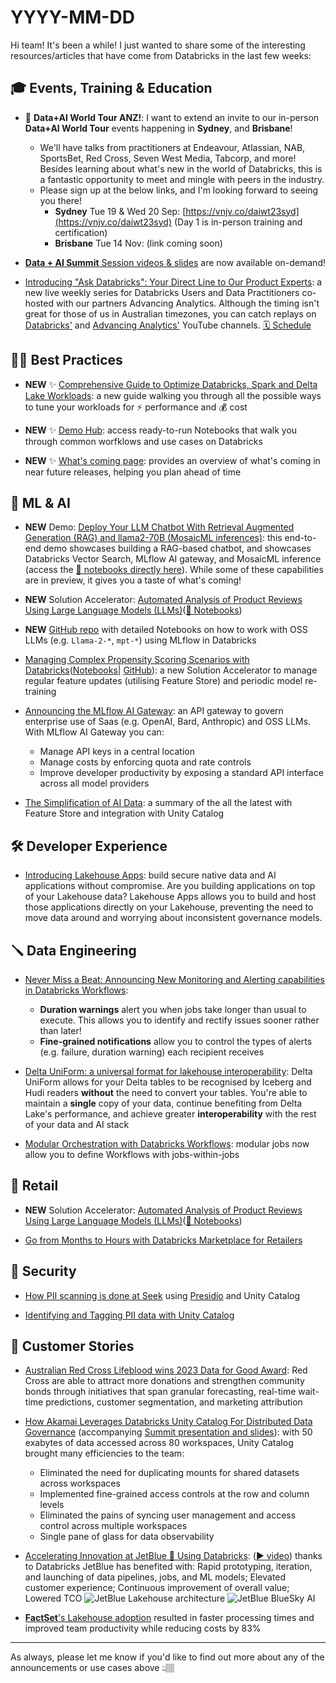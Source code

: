 # YYYY-MM-DD

Hi team! It's been a while! I just wanted to share some of the interesting resources/articles that have come from Databricks in the last few weeks:

## 🎓 Events, Training & Education

- 🚨 **Data+AI World Tour ANZ!**: I want to extend an invite to our in-person **Data+AI World Tour** events happening in **Sydney**, and **Brisbane**!
  - We'll have talks from practitioners at Endeavour, Atlassian, NAB, SportsBet, Red Cross, Seven West Media, Tabcorp, and more! Besides learning about what's new in the world of Databricks, this is a fantastic opportunity to meet and mingle with peers in the industry.
  - Please sign up at the below links, and I'm looking forward to seeing you there!
    - **Sydney** Tue 19 & Wed 20 Sep: [https://vnjv.co/daiwt23syd](https://vnjv.co/daiwt23syd) (Day 1 is in-person training and certification)
    - **Brisbane** Tue 14 Nov: (link coming soon)

- [**Data + AI Summit** Session videos & slides](https://www.databricks.com/dataaisummit/sessions/) are now available on-demand!

- [Introducing "Ask Databricks": Your Direct Line to Our Product Experts](https://www.databricks.com/blog/introducing-ask-databricks-your-direct-line-our-product-experts): a new live weekly series for Databricks Users and Data Practitioners co-hosted with our partners Advancing Analytics. Although the timing isn't great for those of us in Australian timezones, you can catch replays on [Databricks'](https://www.youtube.com/@Databricks) and [Advancing Analytics'](https://www.youtube.com/@AdvancingAnalytics) YouTube channels. [🗓️ Schedule](https://www.advancinganalytics.co.uk/askdbx)

## 💪🏽 Best Practices

- **NEW** ✨ [Comprehensive Guide to Optimize Databricks, Spark and Delta Lake Workloads](https://www.databricks.com/discover/pages/optimize-data-workloads-guide): a new guide walking you through all the possible ways to tune your workloads for ⚡️ performance and 💰 cost

- **NEW** ✨ [Demo Hub](https://www.databricks.com/resources/demos): access ready-to-run Notebooks that walk you through common worfklows and use cases on Databricks

- **NEW** ✨ [What's coming page](https://docs.gcp.databricks.com/whats-coming.html): provides an overview of what's coming in near future releases, helping you plan ahead of time

## 🧠 ML & AI

- **NEW** Demo: [Deploy Your LLM Chatbot With Retrieval Augmented Generation (RAG) and llama2-70B (MosaicML inferences)](https://www.databricks.com/resources/demos/tutorials/data-science-and-ai/lakehouse-ai-deploy-your-llm-chatbot?itm_data=demo_center): this end-to-end demo showcases building a RAG-based chatbot, and showcases Databricks Vector Search, MLflow AI gateway, and MosaicML inference (access the [📕 notebooks directly here](https://notebooks.databricks.com/demos/llm-rag-chatbot/index.html#)). While some of these capabilities are in preview, it gives you a taste of what's coming!

- **NEW** Solution Accelerator: [Automated Analysis of Product Reviews Using Large Language Models (LLMs)](https://www.databricks.com/blog/automated-analysis-product-reviews-using-large-language-models-llms)([📕 Notebooks](https://notebooks.databricks.com/notebooks/RCG/review-summarisation/index.html#review-summarisation_1.html))

- **NEW** [GitHub repo](https://github.com/databricks/databricks-ml-examples/) with detailed Notebooks on how to work with OSS LLMs (e.g. `Llama-2-*`, `mpt-*`) using MLflow in Databricks

- [Managing Complex Propensity Scoring Scenarios with Databricks](https://www.databricks.com/blog/managing-complex-propensity-scoring-scenarios-databricks)([Notebooks](https://notebooks.databricks.com/notebooks/RCG/Propensity/index.html#Propensity_1.html)| [GitHub](https://github.com/databricks-industry-solutions/propensity-workflows)): a new Solution Accelerator to manage regular feature updates (utilising Feature Store) and periodic model re-training

- [Announcing the MLflow AI Gateway](https://www.databricks.com/blog/announcing-mlflow-ai-gateway): an API gateway to govern enterprise use of Saas (e.g. OpenAI, Bard, Anthropic) and OSS LLMs. With MLflow AI Gateway you can:
  - Manage API keys in a central location
  - Manage costs by enforcing quota and rate controls
  - Improve developer productivity by exposing a standard API interface across all model providers

- [The Simplification of AI Data](https://www.databricks.com/blog/simplification-of-AI-data-feature-store-evolved): a summary of the all the latest with Feature Store and integration with Unity Catalog

## 🛠️ Developer Experience

- [Introducing Lakehouse Apps](https://www.databricks.com/blog/introducing-lakehouse-apps): build secure native data and AI applications without compromise. Are you building applications on top of your Lakehouse data? Lakehouse Apps allows you to build and host those applications directly on your Lakehouse, preventing the need to move data around and worrying about inconsistent governance models.

## 🪛 Data Engineering

- [Never Miss a Beat: Announcing New Monitoring and Alerting capabilities in Databricks Workflows](https://www.databricks.com/blog/never-miss-beat-announcing-new-monitoring-and-alerting-capabilities-databricks-workflows):
  - **Duration warnings** alert you when jobs take longer than usual to execute. This allows you to identify and rectify issues sooner rather than later!
  - **Fine-grained notifications** allow you to control the types of alerts (e.g. failure, duration warning) each recipient receives

- [Delta UniForm: a universal format for lakehouse interoperability](https://www.databricks.com/blog/delta-uniform-universal-format-lakehouse-interoperability): Delta UniForm allows for your Delta tables to be recognised by Iceberg and Hudi readers **without** the need to convert your tables. You're able to maintain a **single** copy of your data, continue benefiting from Delta Lake's performance, and achieve greater **interoperability** with the rest of your data and AI stack

- [Modular Orchestration with Databricks Workflows](https://www.databricks.com/blog/modular-orchestration-databricks-workflows): modular jobs now allow you to define Workflows with jobs-within-jobs

## 🛒 Retail

- **NEW** Solution Accelerator: [Automated Analysis of Product Reviews Using Large Language Models (LLMs)](https://www.databricks.com/blog/automated-analysis-product-reviews-using-large-language-models-llms)([📕 Notebooks](https://notebooks.databricks.com/notebooks/RCG/review-summarisation/index.html#review-summarisation_1.html))

- [Go from Months to Hours with Databricks Marketplace for Retailers](https://www.databricks.com/blog/go-months-hours-databricks-marketplace-retailers)

## 🔐 Security

- [How PII scanning is done at Seek](https://www.youtube.com/watch?v=nTAKQuxZ9lI) using [Presidio](https://microsoft.github.io/presidio/) and Unity Catalog

- [Identifying and Tagging PII data with Unity Catalog](https://medium.com/@andrewpweaver/identifying-and-tagging-pii-data-with-unity-catalog-870522f25730)

## 🥂 Customer Stories

- [Australian Red Cross Lifeblood wins 2023 Data for Good Award](https://www.databricks.com/blog/announcing-winners-2023-databricks-data-team-awards): Red Cross are able to attract more donations and strengthen community bonds through initiatives that span granular forecasting, real-time wait-time predictions, customer segmentation, and marketing attribution

- [How Akamai Leverages Databricks Unity Catalog For Distributed Data Governance](https://medium.com/@agilad_3118/how-akamai-leverages-databricks-unity-catalog-for-distributed-data-governance-d1eda1c5851) (accompanying [Summit presentation and slides](https://www.databricks.com/dataaisummit/session/distributing-data-governance-how-unity-catalog-allows-collaborative-approach/)): with 50 exabytes of data accessed across 80 workspaces, Unity Catalog brought many efficiencies to the team:
  - Eliminated the need for duplicating mounts for shared datasets across workspaces
  - Implemented fine-grained access controls at the row and column levels
  - Eliminated the pains of syncing user management and access control across multiple workspaces
  - Single pane of glass for data observability

- [Accelerating Innovation at JetBlue 🛫 Using Databricks](https://www.databricks.com/blog/accelerating-innovation-jetblue-using-databricks): ([▶️ video](https://youtu.be/h4z4vBoxQ6s?t=5958)) thanks to Databricks JetBlue has benefited with: Rapid prototyping, iteration, and launching of data pipelines, jobs, and ML models; Elevated customer experience; Continuous improvement of overall value; Lowered TCO
    ![JetBlue Lakehouse architecture](https://www.databricks.com/sites/default/files/inline-images/image15.png)
    ![JetBlue BlueSky AI](https://www.databricks.com/sites/default/files/inline-images/image002.png)

- [**FactSet**'s Lakehouse adoption](https://medium.com/factset/the-factset-enterprise-solutions-lakehouse-5932ee5276f) resulted in faster processing times and improved team productivity while reducing costs by 83%

---

As always, please let me know if you'd like to find out more about any of the announcements or use cases above 👆🏽
